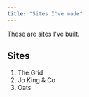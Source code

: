 ```yaml
---
title: "Sites I've made"
---
```


These are sites I've built.

## Sites

1. The Grid
2. Jo King & Co
3. Oats
